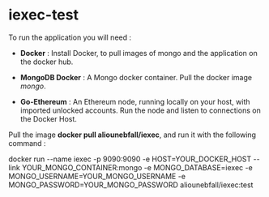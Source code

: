 # iexec-test

To run the application you will need : 

* **Docker** : Install Docker, to pull images of mongo and the application on the docker hub.

* **MongoDB Docker** : A Mongo docker container. Pull the docker image *mongo*.

* **Go-Ethereum** : An Ethereum node, running locally on your host, with imported unlocked accounts. Run the node and listen to connections on the Docker Host.

Pull the image **docker pull aliounebfall/iexec**, and run it with the following command : 

docker run --name iexec -p 9090:9090 -e HOST=YOUR_DOCKER_HOST --link YOUR_MONGO_CONTAINER:mongo -e MONGO_DATABASE=iexec -e MONGO_USERNAME=YOUR_MONGO_USERNAME -e MONGO_PASSWORD=YOUR_MONGO_PASSWORD aliounebfall/iexec:test
